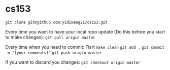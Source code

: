 # cs153

```git clone git@github.com:yidiwang21/cs153.git```

Every time you want to have your local repo update (Do this before you start to make changes):
```git pull origin master```

Every time when you need to commit:
Fisrt ```make clean```
```git add .```
```git commit -m "[your comments]"```
```git push origin master```

If you want to discard you changes:
```git checkout origin master```
